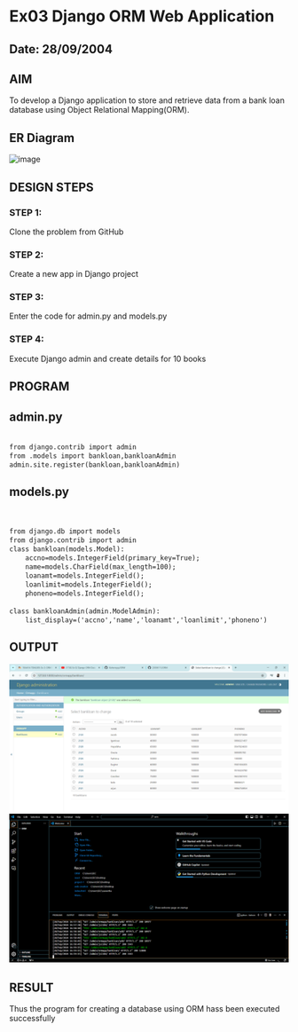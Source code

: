 # Ex03 Django ORM Web Application
## Date: 28/09/2004

## AIM
To develop a Django application to store and retrieve data from a bank loan database using Object Relational Mapping(ORM).

## ER Diagram
![image](https://github.com/user-attachments/assets/92836091-ffe7-421b-8b42-542695efba04)


## DESIGN STEPS

### STEP 1:
Clone the problem from GitHub

### STEP 2:
Create a new app in Django project

### STEP 3:
Enter the code for admin.py and models.py

### STEP 4:
Execute Django admin and create details for 10 books

## PROGRAM

## admin.py
```

from django.contrib import admin
from .models import bankloan,bankloanAdmin
admin.site.register(bankloan,bankloanAdmin)
```

## models.py
```


from django.db import models
from django.contrib import admin
class bankloan(models.Model):
    accno=models.IntegerField(primary_key=True);
    name=models.CharField(max_length=100);
    loanamt=models.IntegerField();
    loanlimit=models.IntegerField();
    phoneno=models.IntegerField();

class bankloanAdmin(admin.ModelAdmin):
    list_display=('accno','name','loanamt','loanlimit','phoneno')
```



## OUTPUT
![alt text](<Screenshot 2024-09-28 170114.png>)
![alt text](<Screenshot 2024-09-28 170551.png>)



## RESULT
Thus the program for creating a database using ORM hass been executed successfully
